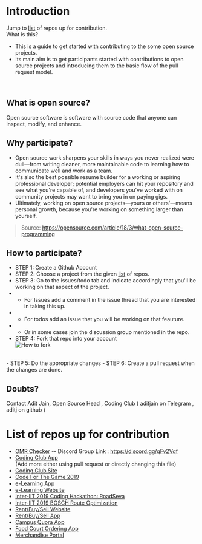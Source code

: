 # Introduction 
Jump to [list](https://github.com/Coding-Club-IITG/intro#list-of-repos-up-for-contribution) of repos up for contribution. <br>
What is this?
 - This is a guide to get started with contributing to the some open source projects. 
 - Its main aim is to get participants started with contributions to open source projects and introducing them to the basic flow of the pull request model.
<br>

## What is open source?
Open source software is software with source code that anyone can inspect, modify, and enhance.
## Why participate?
 - Open source work sharpens your skills in ways you never realized were dull—from writing cleaner, more maintainable code to learning how to communicate well and work as a team.  <br>
 - It's also the best possible resume builder for a working or aspiring professional developer; potential employers can hit your repository and see what you're capable of, and developers you've worked with on community projects may want to bring you in on paying gigs.<br>
 - Ultimately, working on open source projects—yours or others'—means personal growth, because you're working on something larger than yourself.
> Source: https://opensource.com/article/18/3/what-open-source-programming


## How to participate? 
- STEP 1: Create a Github Account <br>
- STEP 2: Choose a project from the given [list](https://github.com/Coding-Club-IITG/intro#list-of-repos-up-for-contribution) of repos. <br>
- STEP 3: Go to the issues/todo tab and indicate accordingly that you'll be working on that aspect of the project.
- - For Issues add a comment in the issue thread that you are interested in taking this up. 
- - For todos add an issue that you will be working on that feauture.
- - Or in some cases join the discussion group mentioned in the repo.
- STEP 4: Fork that repo into your account <br>
![How to fork](https://i.ibb.co/jfbFRt6/image.png)
<br>
- STEP 5: Do the appropriate changes
- STEP 6: Create a pull request when the changes are done.

## Doubts?
Contact Adit Jain, Open Source Head , Coding Club ( aditjain on Telegram , aditj on github ) <br>
#  List of repos up for contribution
- [OMR Checker](https://github.com/Udayraj123/OMRChecker) 
-- Discord Group Link :  https://discord.gg/qFv2Vqf
- [Coding Club App](https://github.com/codingclubiitg2019/Coding-Club-App) <br>
(Add more either using pull request or directly changing this file)
- [Coding Club Site](https://github.com/codingclubiitg2019/codingclubiitg)
- [Code For The Game 2019](https://github.com/parvindar/codeforthegame2019_fantasycricket)
- [e-Learning App](https://github.com/KartikeyaSingh03/Kriti_App)
- [e-Learning Website](https://github.com/AJ-54/e-learning/)
- [Inter-IIT 2019 Coding Hackathon: RoadSeva](https://github.com/cgupta3131/Final_Inter_IIT_Coding_Hackathon_Guwahati)
- [Inter-IIT 2019 BOSCH Route Optimization](https://github.com/AnuragBarfa/BOSCH-routeOptimization)
- [Rent/Buy/Sell Website](https://github.com/Kartik-715/BackyardSale)
- [Rent/Buy/Sell App](https://github.com/letsdo1/RentBuySell)
- [Campus Quora App](https://github.com/gitter-badger/Campus-Quora)
- [Food Court Ordering App](https://github.com/KartikeyaSingh03/Food-Court-Ordering-App)
- [Merchandise Portal](https://github.com/ethereal999/WEB-)
